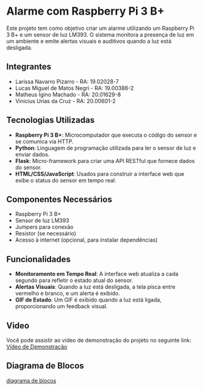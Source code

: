 # Alarme com Raspberry Pi 3 B+

Este projeto tem como objetivo criar um alarme utilizando um Raspberry Pi 3 B+ e um sensor de luz LM393. O sistema monitora a presença de luz em um ambiente e emite alertas visuais e auditivos quando a luz está desligada.

## Integrantes

- Larissa Navarro Pizarro - RA: 19.02028-7
- Lucas Miguel de Matos Negri - RA: 19.00386-2
- Matheus Igino Machado - RA: 20.01629-8
- Vinicius Urias da Cruz - RA: 20.00601-2

## Tecnologias Utilizadas

- **Raspberry Pi 3 B+**: Microcomputador que executa o código do sensor e se comunica via HTTP.
- **Python**: Linguagem de programação utilizada para ler o sensor de luz e enviar dados.
- **Flask**: Micro-framework para criar uma API RESTful que fornece dados do sensor.
- **HTML/CSS/JavaScript**: Usados para construir a interface web que exibe o status do sensor em tempo real.

## Componentes Necessários

- Raspberry Pi 3 B+
- Sensor de luz LM393
- Jumpers para conexão
- Resistor (se necessário)
- Acesso à internet (opcional, para instalar dependências)

## Funcionalidades

- **Monitoramento em Tempo Real**: A interface web atualiza a cada segundo para refletir o estado atual do sensor.
- **Alertas Visuais**: Quando a luz está desligada, a tela pisca entre vermelho e branco, e um alerta é exibido.
- **GIF de Estado**: Um GIF é exibido quando a luz está ligada, proporcionando um feedback visual.

## Video

Você pode assistir ao vídeo de demonstração do projeto no seguinte link: [Vídeo de Demonstração](https://drive.google.com/file/d/1bTJrbqwmCdnKykHxfI2-QxYyKMQz6YLu/view?usp=drive_link)


## Diagrama de Blocos 

[diagrama de blocos](https://github.com/luckmigz/microT3/blob/main/diagrama%20de%20blocos.png)
